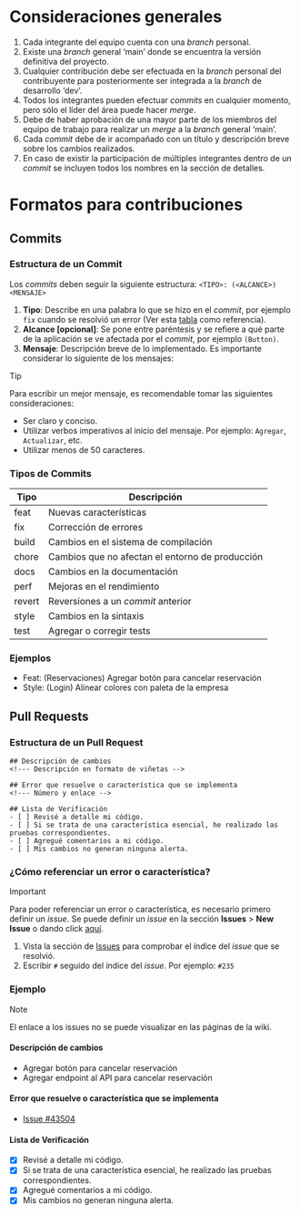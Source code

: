 # Consideraciones generales

1. Cada integrante del equipo cuenta con una _branch_ personal.
2. Existe una _branch_ general ‘main’ donde se encuentra la versión definitiva del proyecto.
3. Cualquier contribución debe ser efectuada en la _branch_ personal del contribuyente para posteriormente ser integrada a la _branch_ de desarrollo ‘dev’.
4. Todos los integrantes pueden efectuar _commits_ en cualquier momento, pero sólo el líder del área puede hacer _merge_. 
5. Debe de haber aprobación de una mayor parte de los miembros del equipo de trabajo para realizar un _merge_ a la _branch_ general ‘main’.
6. Cada _commit_ debe de ir acompañado con un título y descripción breve sobre los cambios realizados. 
7. En caso de existir la participación de múltiples integrantes dentro de un _commit_ se incluyen todos los nombres en la sección de detalles.


# Formatos para contribuciones

## Commits

### Estructura de un Commit
Los _commits_ deben seguir la siguiente estructura: `<TIPO>: (<ALCANCE>) <MENSAJE>`
1. **Tipo**: Describe en una palabra lo que se hizo en el _commit_, por ejemplo `fix` cuando se resolvió un error (Ver esta [tabla](#tipos-de-commits) como referencia).
2. **Alcance [opcional]**: Se pone entre paréntesis y se refiere a qué parte de la aplicación se ve afectada por el _commit_, por ejemplo `(Button)`.
3. **Mensaje**: Descripción breve de lo implementado. Es importante considerar lo siguiente de los mensajes:
> [!TIP]
> Para escribir un mejor mensaje, es recomendable tomar las siguientes consideraciones:
> - Ser claro y conciso.
> - Utilizar verbos imperativos al inicio del mensaje. Por ejemplo: `Agregar`, `Actualizar`, etc.
> - Utilizar menos de 50 caracteres.

### Tipos de Commits
|**Tipo** | **Descripción**
-- | --
feat | Nuevas características
fix | Corrección de errores
build | Cambios en el sistema de compilación
chore | Cambios que no afectan el entorno de producción
docs | Cambios en la documentación
perf | Mejoras en el rendimiento
revert | Reversiones a un _commit_ anterior
style | Cambios en la sintaxis
test | Agregar o corregir tests

### Ejemplos
- Feat: (Reservaciones) Agregar botón para cancelar reservación
- Style: (Login) Alinear colores con paleta de la empresa

## Pull Requests

### Estructura de un Pull Request
```
## Descripción de cambios
<!--- Descripción en formato de viñetas -->

## Error que resuelve o característica que se implementa
<!--- Número y enlace -->

## Lista de Verificación
- [ ] Revisé a detalle mi código.
- [ ] Si se trata de una característica esencial, he realizado las pruebas correspondientes.
- [ ] Agregué comentarios a mi código.
- [ ] Mis cambios no generan ninguna alerta.
```

### ¿Cómo referenciar un error o característica?
> [!IMPORTANT]
> Para poder referenciar un error o característica, es necesario primero definir un _issue_. Se puede definir un _issue_ en la sección **Issues** > **New Issue** o dando click [aquí](https://www.example.com/).
1. Vista la sección de [Issues](https://www.example.com/) para comprobar el índice del _issue_ que se resolvió.
2. Escribir `#` seguido del índice del _issue_. Por ejemplo: `#235`

### Ejemplo
> [!NOTE]
> El enlace a los issues no se puede visualizar en las páginas de la wiki.

#### Descripción de cambios
- Agregar botón para cancelar reservación
- Agregar endpoint al API para cancelar reservación

#### Error que resuelve o característica que se implementa
- [Issue #43504](https://www.example.com/)

#### Lista de Verificación
- [X] Revisé a detalle mi código.
- [X] Si se trata de una característica esencial, he realizado las pruebas correspondientes.
- [X] Agregué comentarios a mi código.
- [X] Mis cambios no generan ninguna alerta.
